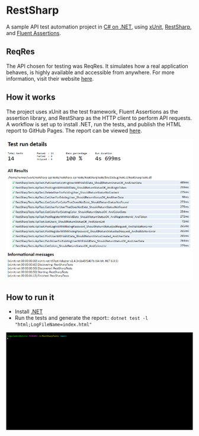 # RestSharp

A sample API test automation project in [C# on .NET](https://dotnet.microsoft.com/en-us/languages/csharp), using [xUnit](https://xunit.net/), [RestSharp](https://restsharp.dev/), and [Fluent Assertions](https://fluentassertions.com/).

## ReqRes

The API chosen for testing was ReqRes. It simulates how a real application behaves, is highly available and accessible from anywhere. For more information, visit their website [here](https://reqres.in/).

## How it works

The project uses xUnit as the test framework, Fluent Assertions as the assertion library, and RestSharp as the HTTP client to perform API requests.  
A workflow is set up to install .NET, run the tests, and publish the HTML report to GitHub Pages. The report can be viewed [here](https://kafziel4.github.io/restsharp-api-tests/).

![report](./assets/report.PNG)

## How to run it

- Install [.NET](https://dotnet.microsoft.com/en-us/download/dotnet/6.0)
- Run the tests and generate the report:: `dotnet test -l "html;LogFileName=index.html"`

![jest](assets/test.gif)
